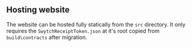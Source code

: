 

## Hosting website


The website can be hosted fully statically from the `src` directory. It only requires the `SwytchReceiptToken.json` at it's root copied from `build\contracts` after migration.